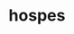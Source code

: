 ---
title: hospes
meaning: host or guest
ch: sixteen
pos: nounthird
genitive: hospitis
abbgender: m./f.
abbgender2: masc./fem.
gender: masculine/feminine
declension: third
derivative: hospitality
---